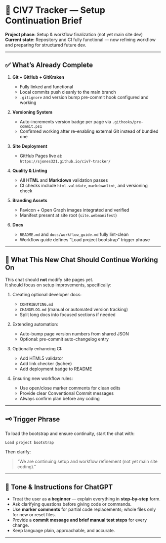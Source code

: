 
# 🧭 CIV7 Tracker — Setup Continuation Brief

**Project phase:** Setup & workflow finalization (not yet main site dev)  
**Current state:** Repository and CI fully functional — now refining workflow and preparing for structured future dev.

---

## ✅ What’s Already Complete

1. **Git + GitHub + GitKraken**  
   - Fully linked and functional  
   - Local commits push cleanly to the main branch  
   - `.gitignore` and version bump pre-commit hook configured and working  

2. **Versioning System**  
   - Auto-increments version badge per page via `.githooks/pre-commit.ps1`  
   - Confirmed working after re-enabling external Git instead of bundled one  

3. **Site Deployment**  
   - GitHub Pages live at:  
     `https://sjones321.github.io/civ7-tracker/`

4. **Quality & Linting**  
   - All **HTML** and **Markdown** validation passes  
   - CI checks include `html-validate`, `markdownlint`, and versioning check  

5. **Branding Assets**  
   - Favicon + Open Graph images integrated and verified  
   - Manifest present at site root (`site.webmanifest`)

6. **Docs**  
   - `README.md` and `docs/workflow_guide.md` fully lint-clean  
   - Workflow guide defines “Load project bootstrap” trigger phrase  

---

## 🎯 What This New Chat Should Continue Working On

This chat should **not** modify site pages yet.  
It should focus on setup improvements, specifically:

1. Creating optional developer docs:
   - `CONTRIBUTING.md`
   - `CHANGELOG.md` (manual or automated version tracking)
   - Split long docs into focused sections if needed

2. Extending automation:
   - Auto-bump page version numbers from shared JSON  
   - Optional: pre-commit auto-changelog entry  

3. Optionally enhancing CI:
   - Add HTML5 validator  
   - Add link checker (lychee)  
   - Add deployment badge to README  

4. Ensuring new workflow rules:
   - Use open/close marker comments for clean edits  
   - Provide clear Conventional Commit messages  
   - Always confirm plan before any coding  

---

## 🗝️ Trigger Phrase

To load the bootstrap and ensure continuity, start the chat with:

```text
Load project bootstrap
```

Then clarify:
> “We are continuing setup and workflow refinement (not yet main site coding).”

---

## 🧩 Tone & Instructions for ChatGPT

- Treat the user as **a beginner** — explain everything in **step-by-step** form.  
- Ask clarifying questions before giving code or commands.  
- Use **marker comments** for partial code replacements; whole files only for new or reset files.  
- Provide a **commit message and brief manual test steps** for every change.  
- Keep language plain, approachable, and accurate.  

---
